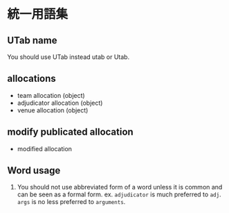 # 統一用語集

## UTab name

You should use UTab instead utab or Utab.

## allocations

* team allocation (object)
* adjudicator allocation (object)
* venue allocation (object)

## modify publicated allocation

* modified allocation

## Word usage

1. You should not use abbreviated form of a word unless it is common and can be seen as a formal form.
ex. `adjudicator` is much preferred to `adj`. `args` is no less preferred to `arguments`.
